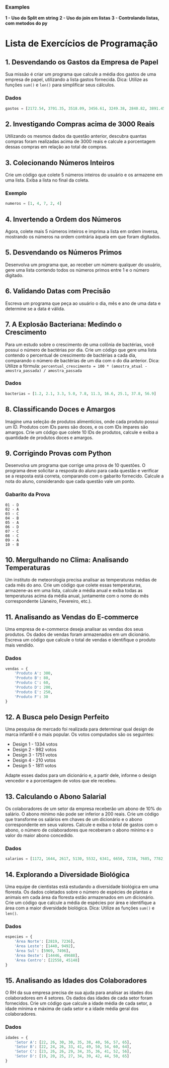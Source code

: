 ### Examples

**1 - Uso do Split em string**
**2 - Uso do join em listas**
**3 - Controlando listas, com metodos do py**


# Lista de Exercícios de Programação

## 1. Desvendando os Gastos da Empresa de Papel
Sua missão é criar um programa que calcule a média dos gastos de uma empresa de papel, utilizando a lista gastos fornecida.
Dica: Utilize as funções `sum()` e `len()` para simplificar seus cálculos.

### Dados
```python
gastos = [2172.54, 3701.35, 3518.09, 3456.61, 3249.38, 2840.82, 3891.45, 3075.26, 2317.64, 3219.08]
```

## 2. Investigando Compras acima de 3000 Reais
Utilizando os mesmos dados da questão anterior, descubra quantas compras foram realizadas acima de 3000 reais e calcule a porcentagem dessas compras em relação ao total de compras.

## 3. Colecionando Números Inteiros
Crie um código que colete 5 números inteiros do usuário e os armazene em uma lista. Exiba a lista no final da coleta.

### Exemplo
```python
numeros = [1, 4, 7, 2, 4]
```

## 4. Invertendo a Ordem dos Números
Agora, colete mais 5 números inteiros e imprima a lista em ordem inversa, mostrando os números na ordem contrária àquela em que foram digitados.

## 5. Desvendando os Números Primos
Desenvolva um programa que, ao receber um número qualquer do usuário, gere uma lista contendo todos os números primos entre 1 e o número digitado.

## 6. Validando Datas com Precisão
Escreva um programa que peça ao usuário o dia, mês e ano de uma data e determine se a data é válida.

## 7. A Explosão Bacteriana: Medindo o Crescimento
Para um estudo sobre o crescimento de uma colônia de bactérias, você possui o número de bactérias por dia. Crie um código que gere uma lista contendo o percentual de crescimento de bactérias a cada dia, comparando o número de bactérias de um dia com o do dia anterior.
Dica: Utilize a fórmula: `percentual_crescimento = 100 * (amostra_atual - amostra_passada) / amostra_passada`

### Dados
```python
bacterias = [1.2, 2.1, 3.3, 5.0, 7.8, 11.3, 16.6, 25.1, 37.8, 56.9]
```

## 8. Classificando Doces e Amargos
Imagine uma seleção de produtos alimentícios, onde cada produto possui um ID. Produtos com IDs pares são doces, e os com IDs ímpares são amargos. Crie um código que colete 10 IDs de produtos, calcule e exiba a quantidade de produtos doces e amargos.

## 9. Corrigindo Provas com Python
Desenvolva um programa que corrige uma prova de 10 questões. O programa deve solicitar a resposta do aluno para cada questão e verificar se a resposta está correta, comparando com o gabarito fornecido. Calcule a nota do aluno, considerando que cada questão vale um ponto.

### Gabarito da Prova
```
01 - D
02 - A
03 - C
04 - B
05 - A
06 - D
07 - C
08 - C
09 - A
10 - B
```

## 10. Mergulhando no Clima: Analisando Temperaturas
Um instituto de meteorologia precisa analisar as temperaturas médias de cada mês do ano. Crie um código que colete essas temperaturas, armazene-as em uma lista, calcule a média anual e exiba todas as temperaturas acima da média anual, juntamente com o nome do mês correspondente (Janeiro, Fevereiro, etc.).

## 11. Analisando as Vendas do E-commerce
Uma empresa de e-commerce deseja analisar as vendas dos seus produtos. Os dados de vendas foram armazenados em um dicionário. Escreva um código que calcule o total de vendas e identifique o produto mais vendido.

### Dados
```python
vendas = {
    'Produto A': 300,
    'Produto B': 80,
    'Produto C': 60,
    'Produto D': 200,
    'Produto E': 250,
    'Produto F': 30
}
```

## 12. A Busca pelo Design Perfeito
Uma pesquisa de mercado foi realizada para determinar qual design de marca infantil é o mais popular. Os votos computados são os seguintes:
- Design 1 - 1334 votos
- Design 2 - 982 votos
- Design 3 - 1751 votos
- Design 4 - 210 votos
- Design 5 - 1811 votos

Adapte esses dados para um dicionário e, a partir dele, informe o design vencedor e a porcentagem de votos que ele recebeu.

## 13. Calculando o Abono Salarial
Os colaboradores de um setor da empresa receberão um abono de 10% do salário. O abono mínimo não pode ser inferior a 200 reais. Crie um código que transforme os salários em chaves de um dicionário e o abono correspondente em seus valores. Calcule e exiba o total de gastos com o abono, o número de colaboradores que receberam o abono mínimo e o valor do maior abono concedido.

### Dados
```python
salarios = [1172, 1644, 2617, 5130, 5532, 6341, 6650, 7238, 7685, 7782, 7903]
```

## 14. Explorando a Diversidade Biológica
Uma equipe de cientistas está estudando a diversidade biológica em uma floresta. Os dados coletados sobre o número de espécies de plantas e animais em cada área da floresta estão armazenados em um dicionário. Crie um código que calcule a média de espécies por área e identifique a área com a maior diversidade biológica.
Dica: Utilize as funções `sum()` e `len()`.

### Dados
```python
especies = {
    'Área Norte': [2819, 7236],
    'Área Leste': [1440, 9492],
    'Área Sul': [5969, 7496],
    'Área Oeste': [14446, 49688],
    'Área Centro': [22558, 45148]
}
```

## 15. Analisando as Idades dos Colaboradores
O RH da sua empresa precisa de sua ajuda para analisar as idades dos colaboradores em 4 setores. Os dados das idades de cada setor foram fornecidos. Crie um código que calcule a idade média de cada setor, a idade mínima e máxima de cada setor e a idade média geral dos colaboradores.

### Dados
```python
idades = {
    'Setor A': [22, 26, 30, 30, 35, 38, 40, 56, 57, 65],
    'Setor B': [22, 24, 26, 33, 41, 49, 50, 54, 60, 64],
    'Setor C': [23, 26, 26, 29, 34, 35, 36, 41, 52, 56],
    'Setor D': [19, 20, 25, 27, 34, 39, 42, 44, 50, 65]
}
```